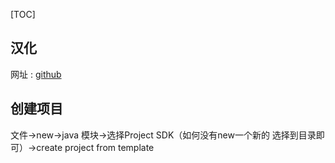 [TOC]

## 汉化
网址 : [github](https://github.com/ewen0930/IntelliJ-IDEA-Chinese)

## 创建项目
文件->new->java 模块->选择Project SDK（如何没有new一个新的 选择到目录即可）->create project from template

